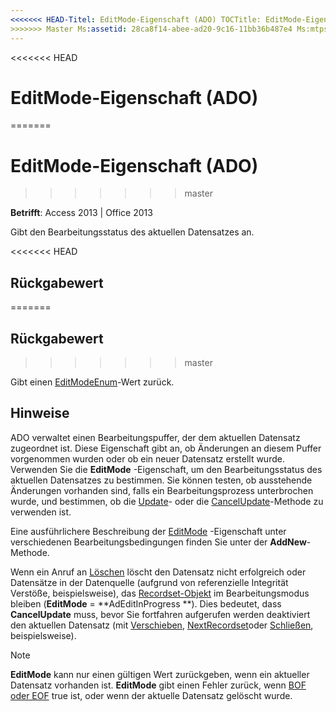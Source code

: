 ```yaml
---
<<<<<<< HEAD-Titel: EditMode-Eigenschaft (ADO) TOCTitle: EditMode-Eigenschaft (ADO) === Titel: EditMode-Eigenschaft (ADO) TOCTitle: EditMode-Eigenschaft (ADO)
>>>>>>> Master Ms:assetid: 28ca8f14-abee-ad20-9c16-11bb36b487e4 Ms:mtpsurl: https://msdn.microsoft.com/library/JJ249045(v=office.15) Ms:contentKeyID: 48543867 ms.date: 09/18/2015 Mtps_version: Office. 15
---
```


<<<<<<< HEAD
# <a name="editmode-property-ado"></a>EditMode-Eigenschaft (ADO)
=======
# <a name="editmode-property-ado"></a>EditMode-Eigenschaft (ADO)
>>>>>>> master


**Betrifft**: Access 2013 | Office 2013

Gibt den Bearbeitungsstatus des aktuellen Datensatzes an.

<<<<<<< HEAD
## <a name="return-value"></a>Rückgabewert
=======
## <a name="return-value"></a>Rückgabewert
>>>>>>> master

Gibt einen [EditModeEnum](editmodeenum.md)-Wert zurück.

## <a name="remarks"></a>Hinweise

ADO verwaltet einen Bearbeitungspuffer, der dem aktuellen Datensatz zugeordnet ist. Diese Eigenschaft gibt an, ob Änderungen an diesem Puffer vorgenommen wurden oder ob ein neuer Datensatz erstellt wurde. Verwenden Sie die **EditMode** -Eigenschaft, um den Bearbeitungsstatus des aktuellen Datensatzes zu bestimmen. Sie können testen, ob ausstehende Änderungen vorhanden sind, falls ein Bearbeitungsprozess unterbrochen wurde, und bestimmen, ob die [Update](update-method-ado.md)- oder die [CancelUpdate](cancelupdate-method-ado.md)-Methode zu verwenden ist.

Eine ausführlichere Beschreibung der [EditMode](addnew-method-ado.md) -Eigenschaft unter verschiedenen Bearbeitungsbedingungen finden Sie unter der **AddNew**-Methode.

Wenn ein Anruf an [Löschen](delete-method-ado-recordset.md) löscht den Datensatz nicht erfolgreich oder Datensätze in der Datenquelle (aufgrund von referenzielle Integrität Verstöße, beispielsweise), das [Recordset-Objekt](recordset-object-ado.md) im Bearbeitungsmodus bleiben (**EditMode** = **AdEditInProgress **). Dies bedeutet, dass **CancelUpdate** muss, bevor Sie fortfahren aufgerufen werden deaktiviert den aktuellen Datensatz (mit [Verschieben](move-method-ado.md), [NextRecordset](nextrecordset-method-ado.md)oder [Schließen](close-method-ado.md), beispielsweise).


> [!NOTE]
> **EditMode** kann nur einen gültigen Wert zurückgeben, wenn ein aktueller Datensatz vorhanden ist. **EditMode** gibt einen Fehler zurück, wenn [BOF oder EOF](bof-eof-properties-ado.md) true ist, oder wenn der aktuelle Datensatz gelöscht wurde.


